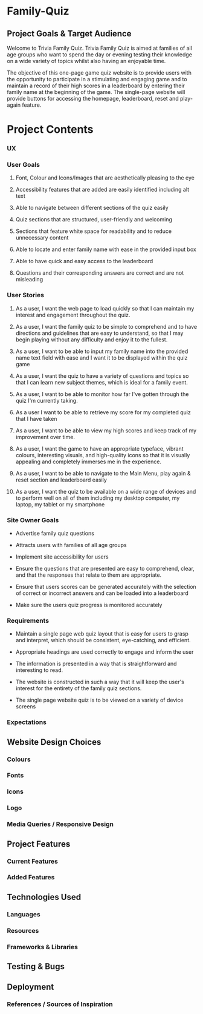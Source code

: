 # Family-Quiz

## Project Goals & Target Audience 

Welcome to Trivia Family Quiz. Trivia Family Quiz is aimed at families of all age groups who want to spend the day or evening testing their knowledge on a wide variety of topics whilst also having an enjoyable time.

The objective of this one-page game quiz website is to provide users with the opportunity to participate in a stimulating and engaging game and to maintain a record of their high scores in a leaderboard by entering their family name at the beginning of the game. The single-page website will provide buttons for accessing the homepage, leaderboard, reset and play-again feature. 

# Project Contents

### UX

### User Goals

1) Font, Colour and Icons/Images that are aesthetically pleasing to the eye

2) Accessibility features that are added are easily identified including alt text

3) Able to navigate between different sections of the quiz easily

4) Quiz sections that are structured, user-friendly and welcoming

5) Sections that feature white space for readability and to reduce unnecessary content 

6) Able to locate and enter family name with ease in the provided input box

7) Able to have quick and easy access to the leaderboard 

8) Questions and their corresponding answers are correct and are not misleading

### User Stories

1) As a user, I want the web page to load quickly so that I can maintain my interest and engagement throughout the quiz.

2) As a user, I want the family quiz to be simple to comprehend and to have directions and guidelines that are easy to understand, so that I may begin playing without any difficulty and enjoy it to the fullest.

3) As a user, I want to be able to input my family name into the provided name text field with ease and I want it to be displayed within the quiz game

4) As a user, I want the quiz to have a variety of questions and topics so that I can learn new subject themes, which is ideal for a family event. 

5) As a user, I want to be able to monitor how far I've gotten through the quiz I'm currently taking. 

6) As a user I want to be able to retrieve my score for my completed quiz that I have taken 

6) As a user, I want to be able to view my high scores and keep track of my improvement over time. 

7) As a user, I want the game to have an appropriate typeface, vibrant colours, interesting visuals, and high-quality icons so that it is visually appealing and completely immerses me in the experience. 

8) As a user, I want to be able to navigate to the Main Menu, play again & reset section and leaderboard easily

8) As a user, I want the quiz to be available on a wide range of devices and to perform well on all of them including my desktop computer, my laptop, my tablet or my smartphone

### Site Owner Goals 

* Advertise family quiz questions

* Attracts users with families of all age groups

* Implement site accessibility for users

* Ensure the questions that are presented are easy to comprehend, clear, and that the responses that relate to them are appropriate. 

* Ensure that users scores can be generated accurately with the selection of correct or incorrect answers and can be loaded into a leaderboard

* Make sure the users quiz progress is monitored accurately 

### Requirements

* Maintain a single page web quiz layout that is easy for users to grasp and interpret, which should be consistent, eye-catching, and efficient. 

* Appropriate headings are used correctly to engage and inform the user 

* The information is presented in a way that is straightforward and interesting to read. 

* The website is constructed in such a way that it will keep the user's interest for the entirety of the family quiz sections. 

* The single page website quiz is to be viewed on a variety of device screens

### Expectations

## Website Design Choices

### Colours

### Fonts

### Icons

### Logo

### Media Queries / Responsive Design

## Project Features

### Current Features

### Added Features

## Technologies Used

### Languages

### Resources

### Frameworks & Libraries

## Testing & Bugs

## Deployment 

### References / Sources of Inspiration
